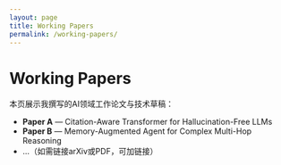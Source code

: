 ```yaml
---
layout: page
title: Working Papers
permalink: /working-papers/
---
```


# Working Papers

本页展示我撰写的AI领域工作论文与技术草稿：

- **Paper A** — Citation-Aware Transformer for Hallucination-Free LLMs
- **Paper B** — Memory-Augmented Agent for Complex Multi-Hop Reasoning
- …（如需链接arXiv或PDF，可加链接）
